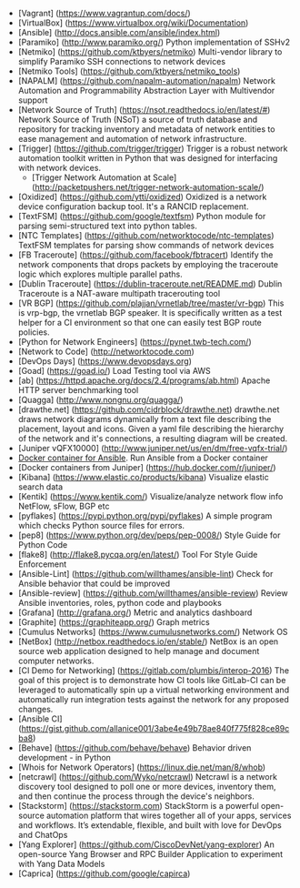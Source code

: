 * [Vagrant] (https://www.vagrantup.com/docs/)
* [VirtualBox] (https://www.virtualbox.org/wiki/Documentation)
* [Ansible] (http://docs.ansible.com/ansible/index.html)
* [Paramiko] (http://www.paramiko.org/)  Python implementation of SSHv2
* [Netmiko] (https://github.com/ktbyers/netmiko) Multi-vendor library to simplify Paramiko SSH connections to network devices
* [Netmiko Tools] (https://github.com/ktbyers/netmiko_tools)
* [NAPALM] (https://github.com/napalm-automation/napalm) Network Automation and Programmability Abstraction Layer with Multivendor support
* [Network Source of Truth] (https://nsot.readthedocs.io/en/latest/#) Network Source of Truth (NSoT) a source of truth database and repository for tracking inventory and metadata of network entities to ease management and automation of network infrastructure.
* [Trigger] (https://github.com/trigger/trigger) Trigger is a robust network automation toolkit written in Python that was designed for interfacing with network devices.
    * [Trigger Network Automation at Scale] (http://packetpushers.net/trigger-network-automation-scale/) 
* [Oxidized] (https://github.com/ytti/oxidized) Oxidized is a network device configuration backup tool. It's a RANCID replacement.
* [TextFSM] (https://github.com/google/textfsm) Python module for parsing semi-structured text into python tables.
* [NTC Templates] (https://github.com/networktocode/ntc-templates) TextFSM templates for parsing show commands of network devices
* [FB Traceroute] (https://github.com/facebook/fbtracert) Identify the network components that drops packets by employing the traceroute logic which explores multiple parallel paths.
* [Dublin Traceroute] (https://dublin-traceroute.net/README.md) Dublin Traceroute is a NAT-aware multipath tracerouting tool
* [VR BGP] (https://github.com/plajjan/vrnetlab/tree/master/vr-bgp) This is vrp-bgp, the vrnetlab BGP speaker. It is specifically written as a test helper for a CI environment so that one can easily test BGP route policies.
* [Python for Network Engineers] (https://pynet.twb-tech.com/)
* [Network to Code] (http://networktocode.com)
* [DevOps Days] (https://www.devopsdays.org)
* [Goad] (https://goad.io/) Load Testing tool via AWS
* [ab] (https://httpd.apache.org/docs/2.4/programs/ab.html) Apache HTTP server benchmarking tool
* [Quagga] (http://www.nongnu.org/quagga/)
* [drawthe.net] (https://github.com/cidrblock/drawthe.net) drawthe.net draws network diagrams dynamically from a text file describing the placement, layout and icons. Given a yaml file describing the hierarchy of the network and it's connections, a resulting diagram will be created.
* [Juniper vQFX10000] (http://www.juniper.net/us/en/dm/free-vqfx-trial/) 
* [Docker container for Ansible](https://github.com/cidrblock/ansible-docker). Run Ansible from a Docker container
* [Docker containers from Juniper] (https://hub.docker.com/r/juniper/)
* [Kibana] (https://www.elastic.co/products/kibana) Visualize elastic search data
* [Kentik] (https://www.kentik.com/)  Visualize/analyze network flow info NetFlow, sFlow, BGP etc
* [pyflakes] (https://pypi.python.org/pypi/pyflakes) A simple program which checks Python source files for errors.
* [pep8] (https://www.python.org/dev/peps/pep-0008/) Style Guide for Python Code 
* [flake8] (http://flake8.pycqa.org/en/latest/) Tool For Style Guide Enforcement
* [Ansible-Lint] (https://github.com/willthames/ansible-lint)  Check for Ansible behavior that could be improved
* [Ansible-review] (https://github.com/willthames/ansible-review) Review Ansible inventories, roles, python code and playbooks
* [Grafana] (http://grafana.org/)  Metric and analytics dashboard
* [Graphite] (https://graphiteapp.org/) Graph metrics
* [Cumulus Networks] (https://www.cumulusnetworks.com/) Network OS
* [NetBox] (http://netbox.readthedocs.io/en/stable/) NetBox is an open source web application designed to help manage and document computer networks.
* [CI Demo for Networking] (https://gitlab.com/plumbis/interop-2016) The goal of this project is to demonstrate how CI tools like GitLab-CI can be leveraged to automatically spin up a virtual networking environment and automatically run integration tests against the network for any proposed changes. 
* [Ansible CI] (https://gist.github.com/allanice001/3abe4e49b78ae840f775f828ce89cba8)
* [Behave] (https://github.com/behave/behave) Behavior driven development - in Python
* [Whois for Network Operators] (https://linux.die.net/man/8/whob)
* [netcrawl] (https://github.com/Wyko/netcrawl) Netcrawl is a network discovery tool designed to poll one or more devices, inventory them, and then continue the process through the device's neighbors.
* [Stackstorm] (https://stackstorm.com) StackStorm is a powerful open-source automation platform that wires together all of your apps, services and workflows. It’s extendable, flexible, and built with love for DevOps and ChatOps
* [Yang Explorer] (https://github.com/CiscoDevNet/yang-explorer) An open-source Yang Browser and RPC Builder Application to experiment with Yang Data Models
* [Caprica] (https://github.com/google/capirca)
